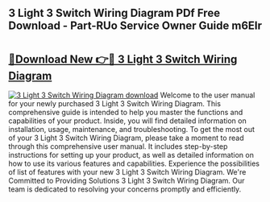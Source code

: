 ## 3 Light 3 Switch Wiring Diagram PDf Free Download - Part-RUo Service Owner Guide m6EIr

# <h2><a href="http://dfmf6b.blite.top/?on=3+Light+3+Switch+Wiring+Diagram">🔗Download New 👉🔴 3 Light 3 Switch Wiring Diagram</a></h2>

[![3 Light 3 Switch Wiring Diagram download](https://i.imgur.com/lujVjoI.png)](http://dfmf6b.blite.top/?on=3+Light+3+Switch+Wiring+Diagram)
Welcome to the user manual for your newly purchased 3 Light 3 Switch Wiring Diagram. This comprehensive guide is intended to help you master the functions and capabilities of your product. Inside, you will find detailed information on installation, usage, maintenance, and troubleshooting. To get the most out of your 3 Light 3 Switch Wiring Diagram, please take a moment to read through this comprehensive user manual. It includes step-by-step instructions for setting up your product, as well as detailed information on how to use its various features and capabilities. Experience the possibilities of list of features with your new 3 Light 3 Switch Wiring Diagram. We're Committed to Providing Solutions 3 Light 3 Switch Wiring Diagram. Our team is dedicated to resolving your concerns promptly and efficiently.
